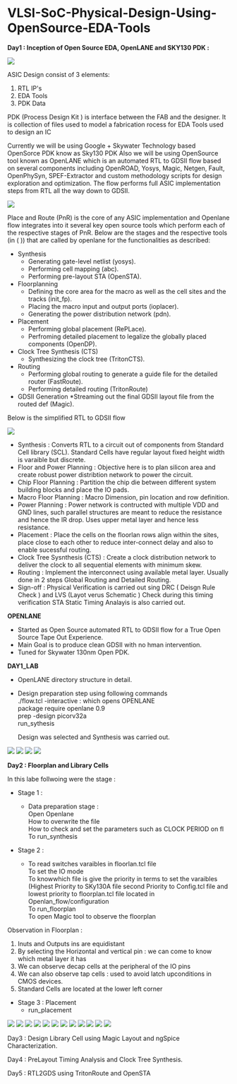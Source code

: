 # VLSI-SoC-Physical-Design-Using-OpenSource-EDA-Tools

**Day1 : Inception of Open Source EDA, OpenLANE and SKY130 PDK :**

![](Blogs4p-Rep/Soc.jpg)

ASIC Design consist of 3 elements:
1. RTL IP's
2. EDA Tools
3. PDK Data 

PDK (Process Design Kit ) is interface between the FAB and the designer.
It is collection of files used to model a fabrication rocess for EDA Tools used to design an IC

Currently we will be using Google + Skywater Technology based OpenSorce PDK know as Sky130 PDK
Also we will be using OpenSource tool known as OpenLANE which is an automated RTL to GDSII flow based on several components including OpenROAD, Yosys, Magic, Netgen, Fault, OpenPhySyn, SPEF-Extractor and custom methodology scripts for design exploration and optimization. The flow performs full ASIC implementation steps from RTL all the way down to GDSII.

![](Blogs4p-Rep/OpenLane%20flow.jpg)

Place and Route (PnR) is the core of any ASIC implementation and Openlane flow integrates into it several key open source tools which perform each of the respective stages of PnR. Below are the stages and the respective tools (in ( )) that are called by openlane for the functionalities as described:

* Synthesis
   * Generating gate-level netlist (yosys).
   * Performing cell mapping (abc).
   * Performing pre-layout STA (OpenSTA).
* Floorplanning
   * Defining the core area for the macro as well as the cell sites and the tracks (init_fp).
   * Placing the macro input and output ports (ioplacer).
   * Generating the power distribution network (pdn).
* Placement
   * Performing global placement (RePLace).
   * Perfroming detailed placement to legalize the globally placed components (OpenDP).
* Clock Tree Synthesis (CTS)
   * Synthesizing the clock tree (TritonCTS).
* Routing
   * Performing global routing to generate a guide file for the detailed router (FastRoute).
   * Performing detailed routing (TritonRoute)
* GDSII Generation
   *Streaming out the final GDSII layout file from the routed def (Magic).

Below is the simplified RTL to GDSII flow 

![](Blogs4p-Rep/RTL2GDS.jpg)

* Synthesis : Converts RTL to a circuit out of components from Standard Cell library (SCL). Standard Cells have regular layout fixed height width is varaible but discrete.
* Floor and Power Planning : Objective here is to plan silicon area and create robust power distribtion network to power the circuit.
* Chip Floor Planning : Partition the chip die between different system building blocks and place the IO pads.
* Macro Floor Planning : Macro Dimension, pin location and row definition.
* Power Planning : Power network is contructed with multiple VDD and GND lines, such parallel structures are meant to reduce the resistance and hence the IR drop. Uses upper metal layer and hence less resistance.
* Placement : Place the cells on the floorlan rows align within the sites, place close to each other to reduce inter-connect delay and also to enable sucessful routing.
* Clock Tree Sysnthesis (CTS) : Create a clock distribution network to deliver the clock to all sequential elements with minimum skew.
* Routing : Implement the interconnect using available metal layer. Usually done in 2 steps Global Routing and Detailed Routing.
* Sign-off : Physical Verification is carried out sing DRC ( Deisgn Rule Check ) and LVS (Layot verus Schematic ) Check  during this timing verification STA Static Timing Analayis is also carried out.

**OPENLANE**
  * Started as Open Source automated RTL to GDSII flow for a True Open Source Tape Out Experience.
  * Main Goal is to produce clean GDSII with no hman intervention.
  * Tuned for Skywater 130nm Open PDK.
  
  **DAY1_LAB** 
  * OpenLANE directory structure in detail.
  * Design preparation step using following commands</br>
    ./flow.tcl -interactive : which opens OPENLANE</br>
    package require openlane 0.9</br>
    prep -design picorv32a</br>
    run_sythesis
    
    Design was selected and Synthesis was carried out.
  
  ![](Blogs4p-Rep/D11.jpg)
  ![](Blogs4p-Rep/D12.jpg)
  ![](Blogs4p-Rep/D13.jpg)
  ![](Blogs4p-Rep/D14.jpg)

**Day2 : Floorplan and Library Cells**

In this labe follwoing were the stage :
* Stage 1 : 
    * Data preparation stage :</br>
       Open Openlane </br>
       How to overwrite the file </br>
       How to check and set the parameters such as CLOCK PERIOD on fl</br>
       To run_synthesis</br>
       
* Stage 2 :
     * To read switches varaibles in floorlan.tcl file </br>
       To  set the IO mode </br>
       To knowwhich file is give the priority in terms to set the varaibles (Highest Priority to SKy130A file second Priority to Config.tcl file and lowest priority to floorplan.tcl file located in Openlan_flow/configuration </br>
       To run_floorplan </br>
       To open Magic tool to observe the floorplan </br>
       
Observation in Floorplan : </br>
1. Inuts and Outputs ins are equidistant </br>
2. By selecting the Horizontal and vertical pin : we can come to know which metal layer it has</br>
3. We can observe decap cells at the peripheral of the IO pins
4. We can also observe tap cells : used to avoid latch upconditions in CMOS devices.
5. Standard Cells are located at the lower left corner


* Stage 3 : Placement </br>
    * run_placement

![](Blogs4p-Rep/D21.jpg)
![](Blogs4p-Rep/D22.jpg)
![](Blogs4p-Rep/D23.jpg)
![](Blogs4p-Rep/D24.jpg)
![](Blogs4p-Rep/D25.jpg)
![](Blogs4p-Rep/D26.jpg)
![](Blogs4p-Rep/D27.jpg)
![](Blogs4p-Rep/D28.jpg)
![](Blogs4p-Rep/D29.jpg)
![](Blogs4p-Rep/D211.jpg)
![](Blogs4p-Rep/D212.jpg)
![](Blogs4p-Rep/D213.jpg)
       

Day3 : Design Library Cell using Magic Layout and ngSpice Characterization.

Day4 : PreLayout Timing Analysis and Clock Tree Synthesis.

Day5 : RTL2GDS using TritonRoute and OpenSTA




